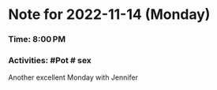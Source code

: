 # Note for 2022-11-14 (Monday)
### Time: 8:00 PM
### Activities: #Pot  # sex

Another excellent Monday with Jennifer

